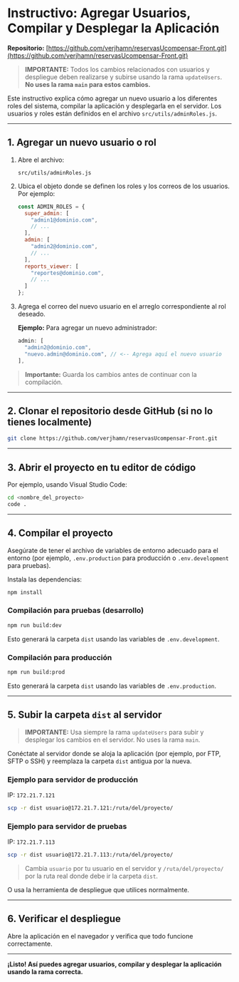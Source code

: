 # Instructivo: Agregar Usuarios, Compilar y Desplegar la Aplicación

**Repositorio:** [https://github.com/verjhamn/reservasUcompensar-Front.git](https://github.com/verjhamn/reservasUcompensar-Front.git)

> **IMPORTANTE:** Todos los cambios relacionados con usuarios y despliegue deben realizarse y subirse usando la rama `updateUsers`. **No uses la rama `main` para estos cambios.**

Este instructivo explica cómo agregar un nuevo usuario a los diferentes roles del sistema, compilar la aplicación y desplegarla en el servidor. Los usuarios y roles están definidos en el archivo `src/utils/adminRoles.js`.

---

## 1. Agregar un nuevo usuario o rol

1. Abre el archivo:
   ```
   src/utils/adminRoles.js
   ```
2. Ubica el objeto donde se definen los roles y los correos de los usuarios. Por ejemplo:
   ```js
   const ADMIN_ROLES = {
     super_admin: [
       "admin1@dominio.com",
       // ...
     ],
     admin: [
       "admin2@dominio.com",
       // ...
     ],
     reports_viewer: [
       "reportes@dominio.com",
       // ...
     ]
   };
   ```
3. Agrega el correo del nuevo usuario en el arreglo correspondiente al rol deseado.

   **Ejemplo:**
   Para agregar un nuevo administrador:
   ```js
   admin: [
     "admin2@dominio.com",
     "nuevo.admin@dominio.com", // <-- Agrega aquí el nuevo usuario
   ],
   ```

> **Importante:** Guarda los cambios antes de continuar con la compilación.

---

## 2. Clonar el repositorio desde GitHub (si no lo tienes localmente)

```bash
git clone https://github.com/verjhamn/reservasUcompensar-Front.git
```

---

## 3. Abrir el proyecto en tu editor de código

Por ejemplo, usando Visual Studio Code:

```bash
cd <nombre_del_proyecto>
code .
```

---

## 4. Compilar el proyecto

Asegúrate de tener el archivo de variables de entorno adecuado para el entorno (por ejemplo, `.env.production` para producción o `.env.development` para pruebas).

Instala las dependencias:
```bash
npm install
```

### Compilación para pruebas (desarrollo)

```bash
npm run build:dev
```
Esto generará la carpeta `dist` usando las variables de `.env.development`.

### Compilación para producción

```bash
npm run build:prod
```
Esto generará la carpeta `dist` usando las variables de `.env.production`.

---

## 5. Subir la carpeta `dist` al servidor

> **IMPORTANTE:** Usa siempre la rama `updateUsers` para subir y desplegar los cambios en el servidor. No uses la rama `main`.

Conéctate al servidor donde se aloja la aplicación (por ejemplo, por FTP, SFTP o SSH) y reemplaza la carpeta `dist` antigua por la nueva.

### Ejemplo para servidor de **producción**

IP: `172.21.7.121`

```bash
scp -r dist usuario@172.21.7.121:/ruta/del/proyecto/
```

### Ejemplo para servidor de **pruebas**

IP: `172.21.7.113`

```bash
scp -r dist usuario@172.21.7.113:/ruta/del/proyecto/
```

> Cambia `usuario` por tu usuario en el servidor y `/ruta/del/proyecto/` por la ruta real donde debe ir la carpeta `dist`.

O usa la herramienta de despliegue que utilices normalmente.

---

## 6. Verificar el despliegue

Abre la aplicación en el navegador y verifica que todo funcione correctamente.

---

**¡Listo! Así puedes agregar usuarios, compilar y desplegar la aplicación usando la rama correcta.** 